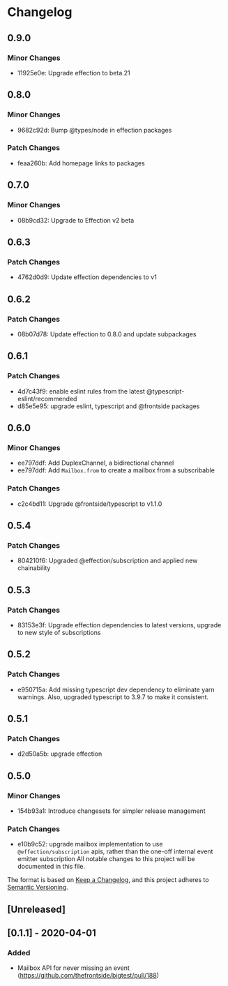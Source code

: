 # Changelog

## 0.9.0

### Minor Changes

- 11925e0e: Upgrade effection to beta.21

## 0.8.0

### Minor Changes

- 9682c92d: Bump @types/node in effection packages

### Patch Changes

- feaa260b: Add homepage links to packages

## 0.7.0

### Minor Changes

- 08b9cd32: Upgrade to Effection v2 beta

## 0.6.3

### Patch Changes

- 4762d0d9: Update effection dependencies to v1

## 0.6.2

### Patch Changes

- 08b07d78: Update effection to 0.8.0 and update subpackages

## 0.6.1

### Patch Changes

- 4d7c43f9: enable eslint rules from the latest @typescript-eslint/recommended
- d85e5e95: upgrade eslint, typescript and @frontside packages

## 0.6.0

### Minor Changes

- ee797ddf: Add DuplexChannel, a bidirectional channel
- ee797ddf: Add `Mailbox.from` to create a mailbox from a subscribable

### Patch Changes

- c2c4bd11: Upgrade @frontside/typescript to v1.1.0

## 0.5.4

### Patch Changes

- 804210f6: Upgraded @effection/subscription and applied new chainability

## 0.5.3

### Patch Changes

- 83153e3f: Upgrade effection dependencies to latest versions, upgrade to new style of subscriptions

## 0.5.2

### Patch Changes

- e950715a: Add missing typescript dev dependency to eliminate yarn warnings. Also, upgraded typescript to 3.9.7 to make it consistent.

## 0.5.1

### Patch Changes

- d2d50a5b: upgrade effection

## 0.5.0

### Minor Changes

- 154b93a1: Introduce changesets for simpler release management

### Patch Changes

- e10b9c52: upgrade mailbox implementation to use `@effection/subscription` apis,
  rather than the one-off internal event emitter subscription
  All notable changes to this project will be documented in this file.

The format is based on [Keep a Changelog](https://keepachangelog.com/en/1.0.0/),
and this project adheres to [Semantic Versioning](https://semver.org/spec/v2.0.0.html).

## [Unreleased]

## [0.1.1] - 2020-04-01

### Added

- Mailbox API for never missing an event (https://github.com/thefrontside/bigtest/pull/188)
